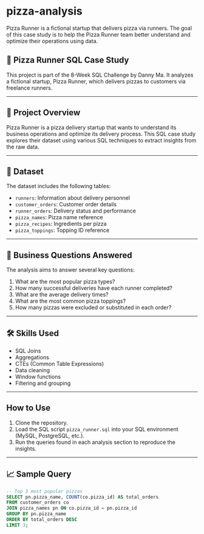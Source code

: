 # pizza-analysis
Pizza Runner is a fictional startup that delivers pizza via runners. The goal of this case study is to help the Pizza Runner team better understand and optimize their operations using data.

##  🍕 Pizza Runner SQL Case Study

This project is part of the 8-Week SQL Challenge by Danny Ma. It analyzes a fictional startup, Pizza Runner, which delivers pizzas to customers via freelance runners.

---

## 📌 Project Overview

Pizza Runner is a pizza delivery startup that wants to understand its business operations and optimize its delivery process. This SQL case study explores their dataset using various SQL techniques to extract insights from the raw data.

---

## 📂 Dataset

The dataset includes the following tables:

- `runners`: Information about delivery personnel
- `customer_orders`: Customer order details
- `runner_orders`: Delivery status and performance
- `pizza_names`: Pizza name reference
- `pizza_recipes`: Ingredients per pizza
- `pizza_toppings`: Topping ID reference

---

## 🎯 Business Questions Answered

The analysis aims to answer several key questions:

1. What are the most popular pizza types?
2. How many successful deliveries have each runner completed?
3. What are the average delivery times?
4. What are the most common pizza toppings?
5. How many pizzas were excluded or substituted in each order?

---

## 🛠️ Skills Used

- SQL Joins
- Aggregations
- CTEs (Common Table Expressions)
- Data cleaning
- Window functions
- Filtering and grouping

---

## How to Use

1. Clone the repository.
2. Load the SQL script `pizza_runner.sql` into your SQL environment (MySQL, PostgreSQL, etc.).
3. Run the queries found in each analysis section to reproduce the insights.

---

## 📈 Sample Query

```sql
-- Top 3 most popular pizzas
SELECT pn.pizza_name, COUNT(co.pizza_id) AS total_orders
FROM customer_orders co
JOIN pizza_names pn ON co.pizza_id = pn.pizza_id
GROUP BY pn.pizza_name
ORDER BY total_orders DESC
LIMIT 3;
